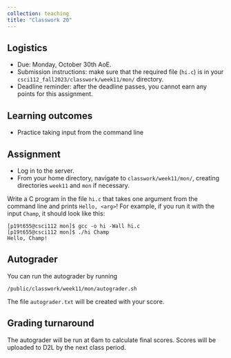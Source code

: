 ```yaml
---
collection: teaching
title: "Classwork 20"
---
```


## Logistics
* Due: Monday, October 30th AoE.
* Submission instructions: make sure that the required file (`hi.c`) is in your
	`csci112_fall2023/classwork/week11/mon/` directory.
* Deadline reminder: after the deadline passes, you cannot earn any points for
	this assignment.

## Learning outcomes
* Practice taking input from the command line

## Assignment

* Log in to the server.
* From your home directory, navigate to `classwork/week11/mon/`, creating directories `week11`
and `mon` if necessary.

Write a C program in the file `hi.c` that takes one argument from the command line and prints
	`Hello, <arg>`! For example, if you run it with the input `Champ`, it
	should look like this:

```
[p19t655@csci112 mon]$ gcc -o hi -Wall hi.c
[p19t655@csci112 mon]$ ./hi Champ
Hello, Champ!
```

## Autograder

You can run the autograder by running

```
/public/classwork/week11/mon/autograder.sh
```

The file `autograder.txt` will be created with your score.


## Grading turnaround

The autograder will be run at 6am to calculate final scores. Scores will be
uploaded to D2L by the next class period.
